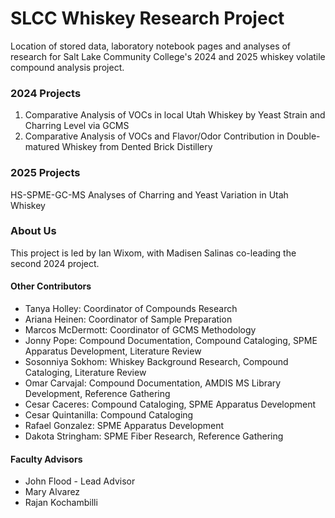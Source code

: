 # SLCC Whiskey Research Project
Location of stored data, laboratory notebook pages and analyses of research for Salt Lake Community College's 2024 and 2025 whiskey volatile compound analysis project.

### 2024 Projects
1. Comparative Analysis of VOCs in local Utah Whiskey by Yeast Strain and Charring Level via GCMS
2. Comparative Analysis of VOCs and Flavor/Odor Contribution in Double-matured Whiskey from Dented Brick Distillery

### 2025 Projects
HS-SPME-GC-MS Analyses of Charring and Yeast Variation in Utah Whiskey

### About Us

This project is led by Ian Wixom, with Madisen Salinas co-leading the second 2024 project.

#### Other Contributors
 - Tanya Holley: Coordinator of Compounds Research
 - Ariana Heinen: Coordinator of Sample Preparation
 - Marcos McDermott: Coordinator of GCMS Methodology
 - Jonny Pope: Compound Documentation, Compound Cataloging, SPME Apparatus Development, Literature Review
 - Sosonniya Sokhom: Whiskey Background Research, Compound Cataloging, Literature Review
 - Omar Carvajal: Compound Documentation, AMDIS MS Library Development, Reference Gathering
 - Cesar Caceres: Compound Cataloging, SPME Apparatus Development
 - Cesar Quintanilla: Compound Cataloging
 - Rafael Gonzalez: SPME Apparatus Development
 - Dakota Stringham: SPME Fiber Research, Reference Gathering

#### Faculty Advisors
 - John Flood - Lead Advisor
 - Mary Alvarez
 - Rajan Kochambilli
